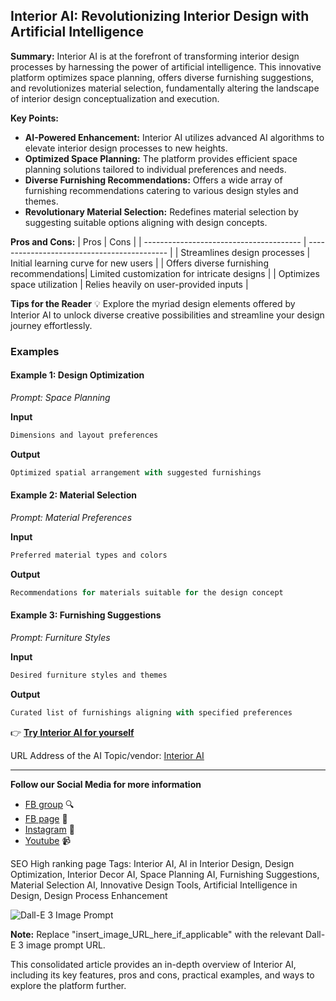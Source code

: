 
## Interior AI: Revolutionizing Interior Design with Artificial Intelligence

**Summary:** Interior AI is at the forefront of transforming interior design processes by harnessing the power of artificial intelligence. This innovative platform optimizes space planning, offers diverse furnishing suggestions, and revolutionizes material selection, fundamentally altering the landscape of interior design conceptualization and execution.

**Key Points:**
- **AI-Powered Enhancement:** Interior AI utilizes advanced AI algorithms to elevate interior design processes to new heights.
- **Optimized Space Planning:** The platform provides efficient space planning solutions tailored to individual preferences and needs.
- **Diverse Furnishing Recommendations:** Offers a wide array of furnishing recommendations catering to various design styles and themes.
- **Revolutionary Material Selection:** Redefines material selection by suggesting suitable options aligning with design concepts.

**Pros and Cons:**
| Pros                                    | Cons                                       |
| --------------------------------------- | ------------------------------------------- |
| Streamlines design processes             | Initial learning curve for new users         |
| Offers diverse furnishing recommendations| Limited customization for intricate designs  |
| Optimizes space utilization              | Relies heavily on user-provided inputs       |

**Tips for the Reader** 💡
Explore the myriad design elements offered by Interior AI to unlock diverse creative possibilities and streamline your design journey effortlessly.

### Examples

#### Example 1: Design Optimization
*Prompt: Space Planning*

**Input**
```dart
Dimensions and layout preferences
```

**Output**
```dart
Optimized spatial arrangement with suggested furnishings
```

#### Example 2: Material Selection
*Prompt: Material Preferences*

**Input**
```dart
Preferred material types and colors
```

**Output**
```dart
Recommendations for materials suitable for the design concept
```

#### Example 3: Furnishing Suggestions
*Prompt: Furniture Styles*

**Input**
```dart
Desired furniture styles and themes
```

**Output**
```dart
Curated list of furnishings aligning with specified preferences
```

👉 [**Try Interior AI for yourself**](https://interiorai.com/)

URL Address of the AI Topic/vendor: [Interior AI](https://interiorai.com/)

---

**Follow our Social Media for more information**
- [FB group](https://www.facebook.com/groups/trionxai) 🔍
- [FB page](https://www.facebook.com/ai.trionxai) 📘
- [Instagram](https://www.instagram.com/trionxai/) 📸
- [Youtube](https://www.youtube.com/@robotdocs/) 📹

SEO High ranking page Tags: Interior AI, AI in Interior Design, Design Optimization, Interior Decor AI, Space Planning AI, Furnishing Suggestions, Material Selection AI, Innovative Design Tools, Artificial Intelligence in Design, Design Process Enhancement

![Dall-E 3 Image Prompt](insert_image_URL_here_if_applicable)

**Note:** Replace "insert_image_URL_here_if_applicable" with the relevant Dall-E 3 image prompt URL.

This consolidated article provides an in-depth overview of Interior AI, including its key features, pros and cons, practical examples, and ways to explore the platform further.
